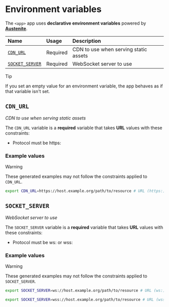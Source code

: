 # Environment variables

The `<app>` app uses **declarative environment variables** powered by
**[Austenite]**.

[austenite]: https://github.com/ezzatron/austenite

| Name                              | Usage    | Description                           |
| :-------------------------------- | :------- | :------------------------------------ |
| [`CDN_URL`](#CDN_URL)             | Required | CDN to use when serving static assets |
| [`SOCKET_SERVER`](#SOCKET_SERVER) | Required | WebSocket server to use               |

> [!TIP]
> If you set an empty value for an environment variable, the app behaves as if
> that variable isn't set.

## `CDN_URL`

_CDN to use when serving static assets_

The `CDN_URL` variable is a **required** variable
that takes **URL** values with these constraints:

- Protocol must be https:

### Example values

> [!WARNING]
> These generated examples may not follow the constraints applied to
> `CDN_URL`.

```sh
export CDN_URL=https://host.example.org/path/to/resource # URL (https:)
```

## `SOCKET_SERVER`

_WebSocket server to use_

The `SOCKET_SERVER` variable is a **required** variable
that takes **URL** values with these constraints:

- Protocol must be ws: or wss:

### Example values

> [!WARNING]
> These generated examples may not follow the constraints applied to
> `SOCKET_SERVER`.

```sh
export SOCKET_SERVER=ws://host.example.org/path/to/resource # URL (ws:)
```

```sh
export SOCKET_SERVER=wss://host.example.org/path/to/resource # URL (wss:)
```
